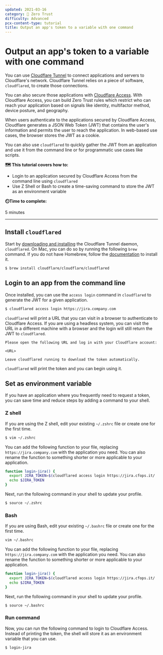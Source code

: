 ```yaml
---
updated: 2021-03-16
category: 🔐 Zero Trust
difficulty: Advanced
pcx-content-type: tutorial
title: Output an app's token to a variable with one command
---
```


# Output an app's token to a variable with one command

You can use [Cloudflare Tunnel](/connections/connect-apps) to connect applications and servers to Cloudflare's network. Cloudflare Tunnel relies on a piece of software, `cloudflared`, to create those connections.

You can also secure those applications with [Cloudflare Access](/applications/configure-apps/self-hosted-apps). With Cloudflare Access, you can build Zero Trust rules which restrict who can reach your application based on signals like identity, multifactor method, device posture, and geography.

When users authenticate to the applications secured by Cloudflare Access, Cloudflare generates a JSON Web Token (JWT) that contains the user's information and permits the user to reach the application. In web-based use cases, the browser stores the JWT as a cookie.

You can also use `cloudflared` to quickly gather the JWT from an application and use it from the command line or for programmatic use cases like scripts.

**🗺️ This tutorial covers how to:**

- Login to an application secured by Cloudflare Access from the command line using `cloudflared`
- Use Z Shell or Bash to create a time-saving command to store the JWT as an environment variable

**⏲️Time to complete:**

5 minutes

---

## Install `cloudflared`

Start by [downloading and installing](/connections/connect-apps/install-and-setup/installation) the Cloudflare Tunnel daemon, `cloudflared`. On Mac, you can do so by running the following `brew` command. If you do not have Homebrew, follow the [documentation](https://docs.brew.sh/Installation) to install it.

`$ brew install cloudflare/cloudflare/cloudflared`

## Login to an app from the command line

Once installed, you can use the `access login` command in `cloudflared` to generate the JWT for a given application.

```sh
$ cloudflared access login https://jira.company.com
```

`cloudflared` will print a URL that you can visit in a browser to authenticate to Cloudflare Access. If you are using a headless system, you can visit the URL in a different machine with a browser and the login will still return the JWT to `cloudflared`.

```text
Please open the following URL and log in with your Cloudflare account:

<URL>

Leave cloudflared running to download the token automatically.
```

`cloudflared` will print the token and you can begin using it.

## Set as environment variable

If you have an application where you frequently need to request a token, you can save time and reduce steps by adding a command to your shell.

### Z shell

If you are using the Z shell, edit your existing `~/.zshrc` file or create one for the first time.

```sh
$ vim ~/.zshrc
```

You can add the following function to your file, replacing `https://jira.company.com` with the application you need. You can also rename the function to something shorter or more applicable to your application.

```bash
function login-jira() {
  export JIRA_TOKEN=$(cloudflared access login https://jira.cfops.it/ | sed '/^[[:space:]]*$/d' | tail -n 1)
  echo $JIRA_TOKEN
}
```

Next, run the following command in your shell to update your profile.

```sh
$ source ~/.zshrc
```

### Bash

If you are using Bash, edit your existing `~/.bashrc` file or create one for the first time.

```sh
vim ~/.bashrc
```

You can add the following function to your file, replacing `https://jira.company.com` with the application you need. You can also rename the function to something shorter or more applicable to your application.

```bash
function login-jira() {
  export JIRA_TOKEN=$(cloudflared access login https://jira.cfops.it/ | sed '/^[[:space:]]*$/d' | tail -n 1)
  echo $JIRA_TOKEN
}
```

Next, run the following command in your shell to update your profile.

```sh
$ source ~/.bashrc
```

### Run command

Now, you can run the following command to login to Cloudflare Access. Instead of printing the token, the shell will store it as an environment variable that you can use.

```sh
$ login-jira
```